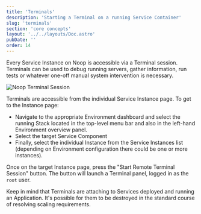 ```yaml
---
title: 'Terminals'
description: 'Starting a Terminal on a running Service Container'
slug: 'terminals'
section: 'core concepts'
layout: '../../layouts/Doc.astro'
pubDate: ''
order: 14
---
```



Every Service Instance on Noop is accessible via a Terminal session. Terminals can be used to debug running servers, gather information, run tests or whatever one-off manual system intervention is necessary.

![Noop Terminal Session](/assets/docs/imgs/terminal.png)

Terminals are accessible from the individual Service Instance page. To get to the Instance page:

- Navigate to the appropriate Environment dashboard and select the running Stack located in the top-level menu bar and also in the left-hand Environment overview panel. 
- Select the target Service Component
- Finally, select the individual Instance from the Service Instances list (depending on Environment configuration there could be one or more instances).

Once on the target Instance page, press the "Start Remote Terminal Session" button. The button will launch a Terminal panel, logged in as the `root` user.

Keep in mind that Terminals are attaching to Services deployed and running an Application. It's possible for them to be destroyed in the standard course of resolving scaling requirements.
